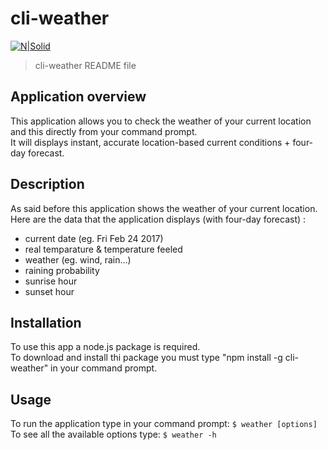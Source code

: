 # cli-weather

[![N|Solid](https://encrypted-tbn2.gstatic.com/images?q=tbn:ANd9GcS2I3IhuKPb-bECOjc227j-p7k8cdbyXkoXYfVRigS31ej1FGS-9g)](https://nodesource.com/products/nsolid)

> cli-weather README file

## Application overview

This application allows you to check the weather of your current location and this directly from your command prompt.
<br>
It will displays instant, accurate location-based current conditions + four-day forecast.

## Description

As said before this application shows the weather of your current location.
<br>
Here are the data that the application displays (with four-day forecast) :
  - current date (eg. Fri Feb 24 2017)
  - real temparature & temperature feeled
  - weather (eg. wind, rain...)
  - raining probability
  - sunrise hour
  - sunset hour

## Installation

To use this app a node.js package is required.
<br>
To download and install thi package you must type "npm install -g cli-weather" in your command prompt.

## Usage

To run the application type in your command prompt:
`$ weather [options]`
<br>
To see all the available options type:
`$ weather -h`

